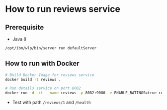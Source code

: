 # How to run reviews service

## Prerequisite

* Java 8

```bash
/opt/ibm/wlp/bin/server run defaultServer
```

## How to run with Docker

```bash
# Build Docker Image for reviews service
docker build -t reviews .

# Run details service on port 8082
docker run -d -it --name reviews -p 8082:9080 -e ENABLE_RATINGS=true reviews
```

* Test with path `/reviews/1` and `/health`